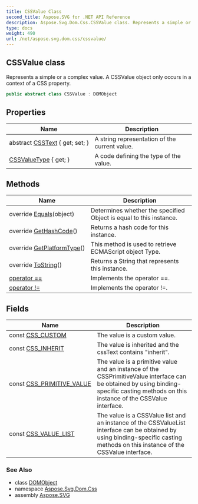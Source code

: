 ```yaml
---
title: CSSValue Class
second_title: Aspose.SVG for .NET API Reference
description: Aspose.Svg.Dom.Css.CSSValue class. Represents a simple or a complex value. A CSSValue object only occurs in a context of a CSS property
type: docs
weight: 490
url: /net/aspose.svg.dom.css/cssvalue/
---
```

## CSSValue class

Represents a simple or a complex value. A CSSValue object only occurs in a context of a CSS property.

```csharp
public abstract class CSSValue : DOMObject
```

## Properties

| Name | Description |
| --- | --- |
| abstract [CSSText](../../aspose.svg.dom.css/cssvalue/csstext/) { get; set; } | A string representation of the current value. |
| [CSSValueType](../../aspose.svg.dom.css/cssvalue/cssvaluetype/) { get; } | A code defining the type of the value. |

## Methods

| Name | Description |
| --- | --- |
| override [Equals](../../aspose.svg.dom.css/cssvalue/equals/)(object) | Determines whether the specified Object is equal to this instance. |
| override [GetHashCode](../../aspose.svg.dom.css/cssvalue/gethashcode/)() | Returns a hash code for this instance. |
| override [GetPlatformType](../../aspose.svg.dom.css/cssvalue/getplatformtype/)() | This method is used to retrieve ECMAScript object Type. |
| override [ToString](../../aspose.svg.dom.css/cssvalue/tostring/)() | Returns a String that represents this instance. |
| [operator ==](../../aspose.svg.dom.css/cssvalue/op_equality/) | Implements the operator ==. |
| [operator !=](../../aspose.svg.dom.css/cssvalue/op_inequality/) | Implements the operator !=. |

## Fields

| Name | Description |
| --- | --- |
| const [CSS_CUSTOM](../../aspose.svg.dom.css/cssvalue/css_custom/) | The value is a custom value. |
| const [CSS_INHERIT](../../aspose.svg.dom.css/cssvalue/css_inherit/) | The value is inherited and the cssText contains "inherit". |
| const [CSS_PRIMITIVE_VALUE](../../aspose.svg.dom.css/cssvalue/css_primitive_value/) | The value is a primitive value and an instance of the CSSPrimitiveValue interface can be obtained by using binding-specific casting methods on this instance of the CSSValue interface. |
| const [CSS_VALUE_LIST](../../aspose.svg.dom.css/cssvalue/css_value_list/) | The value is a CSSValue list and an instance of the CSSValueList interface can be obtained by using binding-specific casting methods on this instance of the CSSValue interface. |

### See Also

* class [DOMObject](../../aspose.svg.dom/domobject/)
* namespace [Aspose.Svg.Dom.Css](../../aspose.svg.dom.css/)
* assembly [Aspose.SVG](../../)
